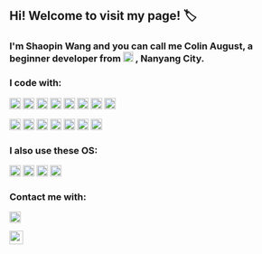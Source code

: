 ## Hi! Welcome to visit my page! :label:

### I'm Shaopin Wang and you can call me Colin August, a beginner developer from  <a><img height="18" src="https://user-images.githubusercontent.com/89354237/230272493-0019f63f-ab8c-46ee-8fe2-e7bb70d86d8d.png"></a>  , Nanyang City.



### I code with:

<a><img height="20" src="https://img.shields.io/badge/C-00599C?style=for-the-badge&logo=c&logoColor=white"></a>
<a><img height="20" src="https://img.shields.io/badge/C%23-239120?style=for-the-badge&logo=c-sharp&logoColor=white"></a>
<a><img height="20" src="https://img.shields.io/badge/C%2B%2B-00599C?style=for-the-badge&logo=c%2B%2B&logoColor=white"></a>
<a><img height="20" src="https://img.shields.io/badge/Python-14354C?style=for-the-badge&logo=python&logoColor=white"></a>
<a><img height="20" src="https://img.shields.io/badge/HTML5-E34F26?style=for-the-badge&logo=html5&logoColor=white"></a>
<a><img height="20" src="https://img.shields.io/badge/CSS3-1572B6?style=for-the-badge&logo=css3&logoColor=white"></a>
<a><img height="20" src="https://img.shields.io/badge/JavaScript-F7DF1E?style=for-the-badge&logo=javascript&logoColor=black"></a>
<a><img height="20" src="https://img.shields.io/badge/Markdown-000000?style=for-the-badge&logo=markdown&logoColor=white"></a>


<a><img height="20" src="https://img.shields.io/badge/Rust-000000?style=for-the-badge&logo=rust&logoColor=white"></a>
<a><img height="20" src="https://img.shields.io/badge/Ruby-CC342D?style=for-the-badge&logo=ruby&logoColor=white"></a>
<a><img height="20" src="https://img.shields.io/badge/Vue.js-35495E?style=for-the-badge&logo=vue.js&logoColor=4FC08D"></a>
<a><img height="20" src="https://img.shields.io/badge/Node.js-43853D?style=for-the-badge&logo=node.js&logoColor=white"></a>
<a><img height="20" src="https://img.shields.io/badge/Unity-100000?style=for-the-badge&logo=unity&logoColor=white"></a>
<a><img height="20" src="https://img.shields.io/badge/TypeScript-007ACC?style=for-the-badge&logo=typescript&logoColor=white"></a>
<a><img height="20" src="https://img.shields.io/badge/Google_Cloud-4285F4?style=for-the-badge&logo=google-cloud&logoColor=white"></a>


### I also use these OS:

<a><img height="20" src="https://img.shields.io/badge/Windows-0078D6?style=for-the-badge&logo=windows&logoColor=white"></a>
<a><img height="20" src="https://img.shields.io/badge/Linux-FCC624?style=for-the-badge&logo=linux&logoColor=black"></a>
<a><img height="20" src="https://img.shields.io/badge/Android-3DDC84?style=for-the-badge&logo=android&logoColor=white"></a>
<a><img height="20" src="https://img.shields.io/badge/iOS-000000?style=for-the-badge&logo=ios&logoColor=white"></a>

### Contact me with:

<a><img height="20" src="https://img.shields.io/twitter/url?label=Twitter&style=social&url=https%3A%2F%2Ftwitter.com%2FColin_2002_C"></a>

<a><img height="24" src=""></a>

